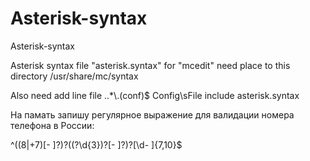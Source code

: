 # Asterisk-syntax
 Asterisk-syntax

Asterisk syntax file "asterisk.syntax" for "mcedit" need place to this directory
/usr/share/mc/syntax


Also need add line 
file ..\*\\.(conf)$ Config\sFile
include asterisk.syntax




На памать запишу регулярное выражение для валидации номера телефона в России:

^((8|\+7)[\- ]?)?(\(?\d{3}\)?[\- ]?)?[\d\- ]{7,10}$
